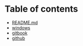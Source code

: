 # Table of contents

* [README.md](README.md)
* [windows](windows.md)
* [gitbook](gitbook.md)
* [github](github.md)
